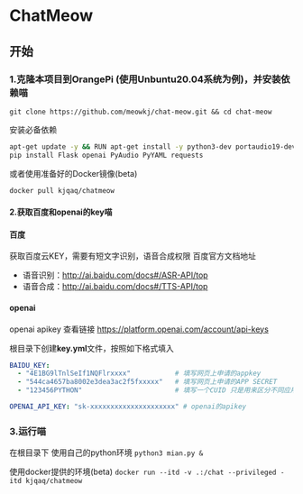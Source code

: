<!--
 * @Author: MeowKJ
 * @Date: 2021-11-22 01:41:22
 * @LastEditors: MeowKJ ijink@qq.com
 * @LastEditTime: 2023-02-08 14:13:36
 * @FilePath: /chat-meow/README.md
-->
# ChatMeow

## 开始

### 1.克隆本项目到OrangePi (使用Unbuntu20.04系统为例)，并安装依赖喵

`git clone https://github.com/meowkj/chat-meow.git && cd chat-meow`

安装必备依赖

```sh
apt-get update -y && RUN apt-get install -y python3-dev portaudio19-dev python3-pyaudio
pip install Flask openai PyAudio PyYAML requests
```

或者使用准备好的Docker镜像(beta)

```sh
docker pull kjqaq/chatmeow
```

#### 2.获取百度和openai的key喵

#### 百度

获取百度云KEY，需要有短文字识别，语音合成权限
百度官方文档地址

- 语音识别：<http://ai.baidu.com/docs#/ASR-API/top>
- 语音合成：<http://ai.baidu.com/docs#/TTS-API/top>

#### openai

openai apikey 查看链接
<https://platform.openai.com/account/api-keys>

根目录下创建**key.yml**文件，按照如下格式填入

```yaml
BAIDU_KEY:
  - "4E1BG9lTnlSeIf1NQFlrxxxx"           # 填写网页上申请的appkey
  - "544ca4657ba8002e3dea3ac2f5fxxxxx"   # 填写网页上申请的APP SECRET
  - "123456PYTHON"                       # 填写一个CUID 只是用来区分不同应用 随意填写

OPENAI_API_KEY: "sk-xxxxxxxxxxxxxxxxxxxxx" # openai的apikey
```

### 3.运行喵

在根目录下
使用自己的python环境
`python3 mian.py &`

使用docker提供的环境(beta)
`docker run --itd -v .:/chat --privileged -itd kjqaq/chatmeow`
